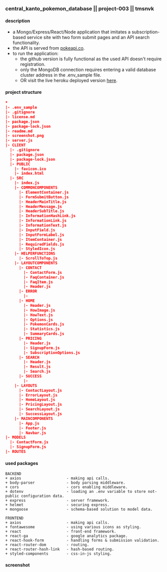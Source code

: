 ### central_kanto_pokemon_database || project-003 || tmsnvk
#### description
+ a Mongo/Express/React/Node application that imitates a subscription-based service site with two form submit pages and an API search functionality.
+ the API is served from [pokeapi.co](https://pokeapi.co/).
+ to run the application:
  +  the github version is fully functional as the used API doesn't require registration.
  +  only the MongoDB connection requires entering a valid database cluster address in the .env_sample file.
  +  OR visit the live heroku deployed version [here](https://BLANK.herokuapp.com/).

#### project structure
```JSON
*
|- .env_sample
|- .gitignore
|- license.md
|- package.json
|- package-lock.json
|- readme.md
|- screenshot.png
|- server.js
|- CLIENT
  |- .gitignore
  |- package.json
  |- package-lock.json
  |- PUBLIC
    |- favicon.ico
    |- index.html
  |- SRC
    |- index.js
    |- COMMONCOMPONENTS
      |- ElementContainer.js
      |- FormSubmitButton.js
      |- HeaderMainTitle.js
      |- HeaderMessage.js
      |- HeaderSubTitle.js
      |- InformationHashLink.js
      |- InformationLink.js
      |- InformationText.js
      |- InputField.js
      |- InputFormLabel.js
      |- ItemContainer.js
      |- RequiredFields.js
      |- StyledIcon.js
    |- HELPERFUNCTIONS
      |- ScrollToTop.js
    |- LAYOUTCOMPONENTS
      |- CONTACT
        |- ContactForm.js
        |- FaqContainer.js
        |- FaqItem.js
        |- Header.js
      |- ERROR
        |- 
      |- HOME
        |- Header.js
        |- HowImage.js
        |- HowText.js
        |- Options.js
        |- PokemonCards.js
        |- Statistics.js
        |- SummaryCards.js
      |- PRICING
        |- Header.js
        |- SignupForm.js
        |- SubscriptionOptions.js
      |- SEARCH
        |- Header.js
        |- Result.js
        |- Search.js
      |- SUCCESS
        |- 
    |- LAYOUTS
      |- ContactLayout.js
      |- ErrorLayout.js
      |- HomeLayout.js
      |- PricingLayout.js
      |- SearchLayout.js
      |- SuccessLayout.js
    |- MAINCOMPONENTS
      |- App.js
      |- Footer.js
      |- Navbar.js
|- MODELS
  |- ContactForm.js
  |- SignupForm.js
|- ROUTES
```

#### used packages
```
BACKEND
+ axios                    - making api calls.
+ body-parser              - body parsing middleware.
+ cors                     - cors enabling middleware.
+ dotenv                   - loading an .env variable to store not-public configuration data.
+ express                  - server framework.
+ helmet                   - securing express.
+ mongoose                 - schema-based solution to model data. 

FRONTEND
+ axios                    - making api calls.
+ fontawesome              - using various icons as styling.
+ react                    - front-end framework.
+ react-ga                 - google analytics package.
+ react-hook-form          - handling forms & submission validation.
+ react-router-dom         - routing.
+ react-router-hash-link   - hash-based routing.
+ styled-components        - css-in-js styling.
```

#### screenshot
<!-- ![Screenshot](screenshot.png) -->